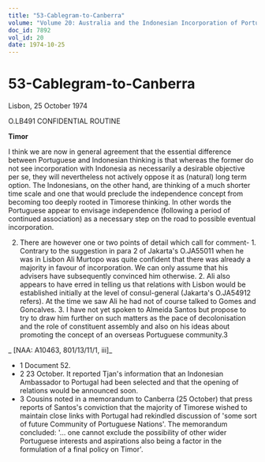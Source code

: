 ```yaml
---
title: "53-Cablegram-to-Canberra"
volume: "Volume 20: Australia and the Indonesian Incorporation of Portuguese Timor, 1974-1976"
doc_id: 7892
vol_id: 20
date: 1974-10-25
---
```


# 53-Cablegram-to-Canberra

Lisbon, 25 October 1974

O.LB491 CONFIDENTIAL ROUTINE

**Timor**

I think we are now in general agreement that the essential difference between Portuguese and Indonesian thinking is that whereas the former do not see incorporation with Indonesia as necessarily a desirable objective per se, they will nevertheless not actively oppose it as (natural) long term option. The Indonesians, on the other hand, are thinking of a much shorter time scale and one that would preclude the independence concept from becoming too deeply rooted in Timorese thinking. In other words the Portuguese appear to envisage independence (following a period of continued association) as a necessary step on the road to possible eventual incorporation.

  2. There are however one or two points of detail which call for comment-
    1. Contrary to the suggestion in para 2 of Jakarta's O.JA55011 when he was in Lisbon Ali Murtopo was quite confident that there was already a majority in favour of incorporation. We can only assume that his advisers have subsequently convinced him otherwise.
    2. Ali also appears to have erred in telling us that relations with Lisbon would be established initially at the level of consul-general (Jakarta's O.JA54912 refers). At the time we saw Ali he had not of course talked to Gomes and Goncalves.
    3. I have not yet spoken to Almeida Santos but propose to try to draw him further on such matters as the pace of decolonisation and the role of constituent assembly and also on his ideas about promoting the concept of an overseas Portuguese community.3



_ [NAA: A10463, 801/13/11/1, iii]_

  * 1 Document 52.
  * 2 23 October. It reported Tjan's information that an Indonesian Ambassador to Portugal had been selected and that the opening of relations would be announced soon.
  * 3 Cousins noted in a memorandum to Canberra (25 October) that press reports of Santos's conviction that the majority of Timorese wished to maintain close links with Portugal had rekindled discussion of 'some sort of future Community of Portuguese Nations'. The memorandum concluded: '... one cannot exclude the possibility of other wider Portuguese interests and aspirations also being a factor in the formulation of a final policy on Timor'.


